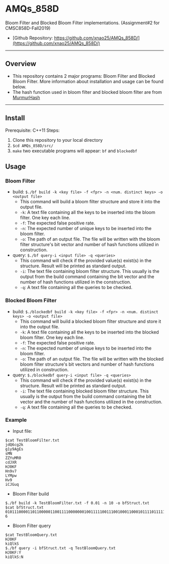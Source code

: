 # AMQs_858D
Bloom Filter and Blocked Bloom Filter implementations. (Assignment#2 for CMSC858D-Fall2019)

- [Github Repository: https://github.com/xnao25/AMQs_858D/](https://github.com/xnao25/AMQs_858D/)
----------------------------

## Overview
- This repository contains 2 major programs: Bloom Filter and Blocked Bloom Filter. More information about installation and usage can be found below.
- The hash function used in bloom filter and blocked bloom filter are from [MurmurHash](https://github.com/aappleby/smhasher)
----------------------------

## Install
Prerequisite: C++11
Steps:
 1. Clone this repository to your local directory
 2. `$cd AMQs_858D/src/`
 3. `make` two executable programs will appear: `bf` and `blockedbf`

## Usage
### Bloom Filter
- build: `$./bf build -k <key file> -f <fpr> -n <num. distinct keys> -o <output file>` 
  - This command will build a bloom filter structure and store it into the output file.
  - `-k`: A text file containing all the keys to be inserted into the bloom filter. One key each line.
  - `-f`: The expected false positive rate.
  - `-n`: The expected number of unique keys to be inserted into the bloom filter.
  - `-o`: The path of an output file. The file will be written with the bloom filter structure's bit vector and number of hash functions utilized in construction.
- query: `$./bf query-i <input file> -q <queries>`
  - This command will check if the provided value(s) exist(s) in the structure. Result will be printed as standard output.
  - `-i`: The text file containing bloom filter structure. This usually is the output from the build command containing the bit vector and the number of hash functions utilized in the construction. 
  - `-q`: A text file containing all the queries to be checked.

### Blocked Bloom Filter
- build: `$./blockedbf build -k <key file> -f <fpr> -n <num. distinct keys> -o <output file>` 
  - This command will build a blocked bloom filter structure and store it into the output file.
  - `-k`: A text file containing all the keys to be inserted into the blocked bloom filter. One key each line.
  - `-f`: The expected false positive rate.
  - `-n`: The expected number of unique keys to be inserted into the bloom filter.
  - `-o`: The path of an output file. The file will be written with the blocked bloom filter structure's bit vectors and number of hash functions utilized in construction.
- query: `$./blockedbf query-i <input file> -q <queries>`
  - This command will check if the provided value(s) exist(s) in the structure. Result will be printed as standard output.
  - `-i`: The text file containing blocked bloom filter structure. This usually is the output from the build command containing the bit vector and the number of hash functions utilized in the construction. 
  - `-q`: A text file containing all the queries to be checked.

### Example
- Input file:
```
$cat TestBloomFilter.txt
jdQ6cg2k
g1y9AgEs
sMN
ZZYuMR0
cdJXR
HJ0KF
Hn9v7
LYMpw
Hv9
iCJGuq
```
- Bloom Filter build
```
$./bf build -k TestBloomFilter.txt -f 0.01 -n 10 -o bfStruct.txt
$cat bfStruct.txt
010111000011011000001100111100000001001111100111001000110001011110111111011000100100110110000010
6
```
- Bloom Filter query
```
$cat TestBloomQuery.txt
HJ0KF
kiQlkS
$./bf query -i bfStruct.txt -q TestBloomQuery.txt
HJ0KF:Y
kiQlkS:N
```
